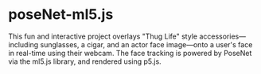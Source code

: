 # poseNet-ml5.js
This fun and interactive project overlays "Thug Life" style accessories—including sunglasses, a cigar, and an actor face image—onto a user's face in real-time using their webcam. The face tracking is powered by PoseNet via the ml5.js library, and rendered using p5.js.
